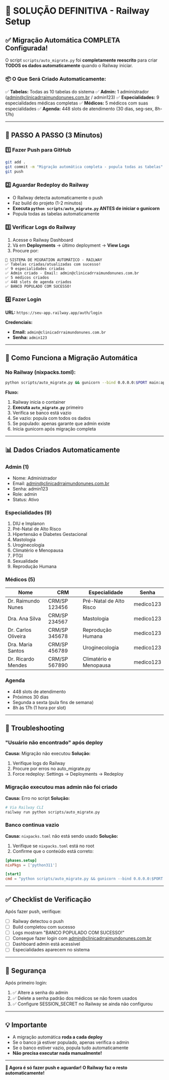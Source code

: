 # 🚀 SOLUÇÃO DEFINITIVA - Railway Setup

## ✅ Migração Automática COMPLETA Configurada!

O script `scripts/auto_migrate.py` foi **completamente reescrito** para criar **TODOS os dados automaticamente** quando o Railway iniciar.

### 📦 O Que Será Criado Automaticamente:

✅ **Tabelas:** Todas as 10 tabelas do sistema
✅ **Admin:** 1 administrador (admin@clinicadrraimundonunes.com.br / admin123)
✅ **Especialidades:** 9 especialidades médicas completas
✅ **Médicos:** 5 médicos com suas especialidades
✅ **Agenda:** 448 slots de atendimento (30 dias, seg-sex, 8h-17h)

---

## 🎯 PASSO A PASSO (3 Minutos)

### 1️⃣ Fazer Push para GitHub

```bash
git add .
git commit -m "Migração automática completa - popula todas as tabelas"
git push
```

### 2️⃣ Aguardar Redeploy do Railway

- O Railway detecta automaticamente o push
- Faz build do projeto (1-2 minutos)
- **Executa `python scripts/auto_migrate.py` ANTES de iniciar o gunicorn**
- Popula todas as tabelas automaticamente

### 3️⃣ Verificar Logs do Railway

1. Acesse o Railway Dashboard
2. Vá em **Deployments** → último deployment → **View Logs**
3. Procure por:

```
🚀 SISTEMA DE MIGRATION AUTOMÁTICO - RAILWAY
✅ Tabelas criadas/atualizadas com sucesso!
✅ 9 especialidades criadas
✅ Admin criado - Email: admin@clinicadrraimundonunes.com.br
✅ 5 médicos criados
✅ 448 slots de agenda criados
✅ BANCO POPULADO COM SUCESSO!
```

### 4️⃣ Fazer Login

**URL:** `https://seu-app.railway.app/auth/login`

**Credenciais:**
- **Email:** `admin@clinicadrraimundonunes.com.br`
- **Senha:** `admin123`

---

## 🔄 Como Funciona a Migração Automática

### No Railway (nixpacks.toml):
```bash
python scripts/auto_migrate.py && gunicorn --bind 0.0.0.0:$PORT main:app
```

**Fluxo:**
1. Railway inicia o container
2. **Executa `auto_migrate.py`** primeiro
3. Verifica se banco está vazio
4. Se vazio: popula com todos os dados
5. Se populado: apenas garante que admin existe
6. Inicia gunicorn após migração completa

---

## 📊 Dados Criados Automaticamente

### Admin (1)
- Nome: Administrador
- Email: admin@clinicadrraimundonunes.com.br
- Senha: admin123
- Role: admin
- Status: Ativo

### Especialidades (9)
1. DIU e Implanon
2. Pré-Natal de Alto Risco
3. Hipertensão e Diabetes Gestacional
4. Mastologia
5. Uroginecologia
6. Climatério e Menopausa
7. PTGI
8. Sexualidade
9. Reprodução Humana

### Médicos (5)
| Nome | CRM | Especialidade | Senha |
|------|-----|---------------|-------|
| Dr. Raimundo Nunes | CRM/SP 123456 | Pré-Natal de Alto Risco | medico123 |
| Dra. Ana Silva | CRM/SP 234567 | Mastologia | medico123 |
| Dr. Carlos Oliveira | CRM/SP 345678 | Reprodução Humana | medico123 |
| Dra. Maria Santos | CRM/SP 456789 | Uroginecologia | medico123 |
| Dr. Ricardo Mendes | CRM/SP 567890 | Climatério e Menopausa | medico123 |

### Agenda
- 448 slots de atendimento
- Próximos 30 dias
- Segunda a sexta (pula fins de semana)
- 8h às 17h (1 hora por slot)

---

## 🐛 Troubleshooting

### "Usuário não encontrado" após deploy
**Causa:** Migração não executou
**Solução:**
1. Verifique logs do Railway
2. Procure por erros no auto_migrate.py
3. Force redeploy: Settings → Deployments → Redeploy

### Migração executou mas admin não foi criado
**Causa:** Erro no script
**Solução:**
```bash
# Via Railway CLI
railway run python scripts/auto_migrate.py
```

### Banco continua vazio
**Causa:** `nixpacks.toml` não está sendo usado
**Solução:**
1. Verifique se `nixpacks.toml` está no root
2. Confirme que o conteúdo está correto:
```toml
[phases.setup]
nixPkgs = ['python311']

[start]
cmd = "python scripts/auto_migrate.py && gunicorn --bind 0.0.0.0:$PORT --workers 2 --timeout 120 main:app"
```

---

## ✅ Checklist de Verificação

Após fazer push, verifique:

- [ ] Railway detectou o push
- [ ] Build completou com sucesso
- [ ] Logs mostram "BANCO POPULADO COM SUCESSO!"
- [ ] Consegue fazer login com admin@clinicadrraimundonunes.com.br
- [ ] Dashboard admin está acessível
- [ ] Especialidades aparecem no sistema

---

## 🔐 Segurança

Após primeiro login:
1. ✅ Altere a senha do admin
2. ✅ Delete a senha padrão dos médicos se não forem usados
3. ✅ Configure SESSION_SECRET no Railway se ainda não configurou

---

## 💡 Importante

- A migração automática **roda a cada deploy**
- Se o banco já estiver populado, apenas verifica o admin
- Se o banco estiver vazio, popula tudo automaticamente
- **Não precisa executar nada manualmente!**

---

**🎉 Agora é só fazer push e aguardar! O Railway faz o resto automaticamente!**
